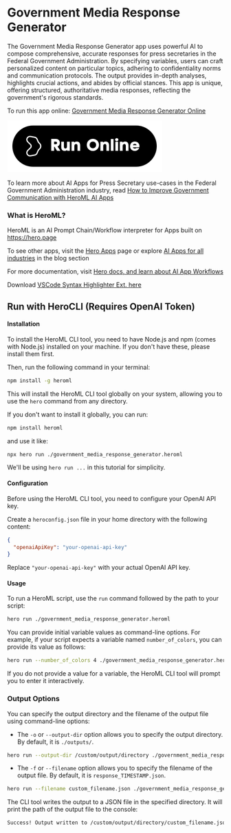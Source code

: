 # Government Media Response Generator

The Government Media Response Generator app uses powerful AI to compose comprehensive, accurate responses for press secretaries in the Federal Government Administration. By specifying variables, users can craft personalized content on particular topics, adhering to confidentiality norms and communication protocols. The output provides in-depth analyses, highlights crucial actions, and abides by official stances. This app is unique, offering structured, authoritative media responses, reflecting the government's rigorous standards.

To run this app online: [Government Media Response Generator Online](https://hero.page/app/government-media-response-generator-ai-driven-governmental-response-composer/KQK6KV8Lx7Ig1C0FGXym)

[![Run Government Media Response Generator Online](/assets/run.svg)](https://hero.page/app/government-media-response-generator-ai-driven-governmental-response-composer/KQK6KV8Lx7Ig1C0FGXym)

To learn more about AI Apps for Press Secretary use-cases in the Federal Government Administration industry, read [How to Improve Government Communication with HeroML AI Apps](https://hero.page/blog/ai/federal-government-administration/how-to-improve-government-communication-with-heroml-ai-apps/170871)

### What is HeroML?
HeroML is an AI Prompt Chain/Workflow interpreter for Apps built on https://hero.page 

To see other apps, visit the [Hero Apps](https://hero.page/apps) page or explore [AI Apps for all industries](https://hero.page/blog) in the blog section

For more documentation, visit [Hero docs, and learn about AI App Workflows](https://hero.page/tutorials/introduction-to-heroml)

Download [VSCode Syntax Highlighter Ext. here](https://marketplace.visualstudio.com/items?itemName=hero-page.heroml)

## Run with HeroCLI (Requires OpenAI Token)

#### Installation

To install the HeroML CLI tool, you need to have Node.js and npm (comes with Node.js) installed on your machine. If you don't have these, please install them first. 

Then, run the following command in your terminal:

```bash
npm install -g heroml
```

This will install the HeroML CLI tool globally on your system, allowing you to use the `hero` command from any directory.

If you don't want to install it globally, you can run:

```bash
npm install heroml
```

and use it like:

```bash
npx hero run ./government_media_response_generator.heroml
```

We'll be using `hero run ...` in this tutorial for simplicity.

#### Configuration

Before using the HeroML CLI tool, you need to configure your OpenAI API key. 

Create a `heroconfig.json` file in your home directory with the following content:

```json
{
  "openaiApiKey": "your-openai-api-key"
}
```

Replace `"your-openai-api-key"` with your actual OpenAI API key.

#### Usage

To run a HeroML script, use the `run` command followed by the path to your script:

```bash
hero run ./government_media_response_generator.heroml
```

You can provide initial variable values as command-line options. For example, if your script expects a variable named `number_of_colors`, you can provide its value as follows:

```bash
hero run --number_of_colors 4 ./government_media_response_generator.heroml
```

If you do not provide a value for a variable, the HeroML CLI tool will prompt you to enter it interactively.

### Output Options

You can specify the output directory and the filename of the output file using command-line options:

- The `-o` or `--output-dir` option allows you to specify the output directory. By default, it is `./outputs/`.

```bash
hero run --output-dir /custom/output/directory ./government_media_response_generator.heroml
```

- The `-f` or `--filename` option allows you to specify the filename of the output file. By default, it is `response_TIMESTAMP.json`.

```bash
hero run --filename custom_filename.json ./government_media_response_generator.heroml
```

The CLI tool writes the output to a JSON file in the specified directory. It will print the path of the output file to the console:

```bash
Success! Output written to /custom/output/directory/custom_filename.json
```


